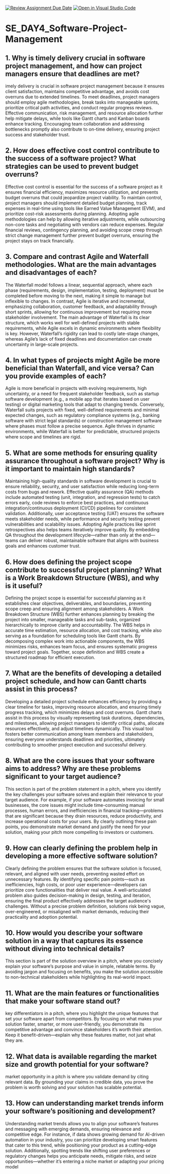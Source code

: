 [![Review Assignment Due Date](https://classroom.github.com/assets/deadline-readme-button-22041afd0340ce965d47ae6ef1cefeee28c7c493a6346c4f15d667ab976d596c.svg)](https://classroom.github.com/a/9pw6JKcu)
[![Open in Visual Studio Code](https://classroom.github.com/assets/open-in-vscode-2e0aaae1b6195c2367325f4f02e2d04e9abb55f0b24a779b69b11b9e10269abc.svg)](https://classroom.github.com/online_ide?assignment_repo_id=18885800&assignment_repo_type=AssignmentRepo)
# SE_DAY4_Software-Project-Management
## 1. Why is timely delivery crucial in software project management, and how can project managers ensure that deadlines are met?
imely delivery is crucial in software project management because it ensures client satisfaction, maintains competitive advantage, and avoids cost overruns due to extended timelines. To meet deadlines, project managers should employ agile methodologies, break tasks into manageable sprints, prioritize critical path activities, and conduct regular progress reviews. Effective communication, risk management, and resource allocation further help mitigate delays, while tools like Gantt charts and Kanban boards enhance tracking. Encouraging team collaboration and addressing bottlenecks promptly also contribute to on-time delivery, ensuring project success and stakeholder trust.


## 2. How does effective cost control contribute to the success of a software project? What strategies can be used to prevent budget overruns?
Effective cost control is essential for the success of a software project as it ensures financial efficiency, maximizes resource utilization, and prevents budget overruns that could jeopardize project viability. To maintain control, project managers should implement detailed budget planning, track expenses in real-time using tools like Earned Value Management (EVM), and prioritize cost-risk assessments during planning. Adopting agile methodologies can help by allowing iterative adjustments, while outsourcing non-core tasks and negotiating with vendors can reduce expenses. Regular financial reviews, contingency planning, and avoiding scope creep through strict change management further prevent budget overruns, ensuring the project stays on track financially.

## 3. Compare and contrast Agile and Waterfall methodologies. What are the main advantages and disadvantages of each?
The Waterfall model follows a linear, sequential approach, where each phase (requirements, design, implementation, testing, deployment) must be completed before moving to the next, making it simple to manage but inflexible to changes. In contrast, Agile is iterative and incremental, emphasizing collaboration, customer feedback, and adaptability through short sprints, allowing for continuous improvement but requiring more stakeholder involvement. The main advantage of Waterfall is its clear structure, which works well for well-defined projects with stable requirements, while Agile excels in dynamic environments where flexibility is key. However, Waterfall’s rigidity can lead to costly late-stage changes, whereas Agile’s lack of fixed deadlines and documentation can create uncertainty in large-scale projects.

## 4. In what types of projects might Agile be more beneficial than Waterfall, and vice versa? Can you provide examples of each?
Agile is more beneficial in projects with evolving requirements, high uncertainty, or a need for frequent stakeholder feedback, such as startup software development (e.g., a mobile app that iterates based on user testing) or digital marketing tools that adapt to changing trends. Conversely, Waterfall suits projects with fixed, well-defined requirements and minimal expected changes, such as regulatory compliance systems (e.g., banking software with strict legal standards) or construction management software where phases must follow a precise sequence. Agile thrives in dynamic environments, while Waterfall is better for predictable, structured projects where scope and timelines are rigid.

## 5. What are some methods for ensuring quality assurance throughout a software project? Why is it important to maintain high standards?
Maintaining high-quality standards in software development is crucial to ensure reliability, security, and user satisfaction while reducing long-term costs from bugs and rework. Effective quality assurance (QA) methods include automated testing (unit, integration, and regression tests) to catch errors early, code reviews to enforce best practices, and continuous integration/continuous deployment (CI/CD) pipelines for consistent validation. Additionally, user acceptance testing (UAT) ensures the software meets stakeholder needs, while performance and security testing prevent vulnerabilities and scalability issues. Adopting Agile practices like sprint retrospectives also helps teams iteratively improve quality. By embedding QA throughout the development lifecycle—rather than only at the end—teams can deliver robust, maintainable software that aligns with business goals and enhances customer trust.

## 6. How does defining the project scope contribute to successful project planning? What is a Work Breakdown Structure (WBS), and why is it useful?
Defining the project scope is essential for successful planning as it establishes clear objectives, deliverables, and boundaries, preventing scope creep and ensuring alignment among stakeholders. A Work Breakdown Structure (WBS) further enhances planning by breaking the project into smaller, manageable tasks and sub-tasks, organized hierarchically to improve clarity and accountability. The WBS helps in accurate time estimation, resource allocation, and cost tracking, while also serving as a foundation for scheduling tools like Gantt charts. By decomposing complex work into actionable components, the WBS minimizes risks, enhances team focus, and ensures systematic progress toward project goals. Together, scope definition and WBS create a structured roadmap for efficient execution.

## 7. What are the benefits of developing a detailed project schedule, and how can Gantt charts assist in this process?
Developing a detailed project schedule enhances efficiency by providing a clear timeline for tasks, improving resource allocation, and ensuring timely progress tracking, which minimizes delays and cost overruns. Gantt charts assist in this process by visually representing task durations, dependencies, and milestones, allowing project managers to identify critical paths, allocate resources effectively, and adjust timelines dynamically. This visual tool fosters better communication among team members and stakeholders, ensuring everyone understands deadlines and priorities, ultimately contributing to smoother project execution and successful delivery.

## 8. What are the core issues that your software aims to address? Why are these problems significant to your target audience?
This section is part of the problem statement in a pitch, where you identify the key challenges your software solves and explain their relevance to your target audience. For example, if your software automates invoicing for small businesses, the core issues might include time-consuming manual processes, human errors, and inefficiencies in financial tracking—problems that are significant because they drain resources, reduce productivity, and increase operational costs for your users. By clearly outlining these pain points, you demonstrate market demand and justify the need for your solution, making your pitch more compelling to investors or customers.

## 9. How can clearly defining the problem help in developing a more effective software solution?
Clearly defining the problem ensures that the software solution is focused, relevant, and aligned with user needs, preventing wasted effort on unnecessary features. By identifying specific pain points—such as inefficiencies, high costs, or poor user experience—developers can prioritize core functionalities that deliver real value. A well-articulated problem also guides decision-making in design, testing, and iteration, ensuring the final product effectively addresses the target audience's challenges. Without a precise problem definition, solutions risk being vague, over-engineered, or misaligned with market demands, reducing their practicality and adoption potential.

## 10. How would you describe your software solution in a way that captures its essence without diving into technical details?
This section is part of the solution overview in a pitch, where you concisely explain your software’s purpose and value in simple, relatable terms. By avoiding jargon and focusing on benefits, you make the solution accessible to non-technical stakeholders while highlighting its real-world impact.

## 11. What are the main features or functionalities that make your software stand out?
key differentiators in a pitch, where you highlight the unique features that set your software apart from competitors. By focusing on what makes your solution faster, smarter, or more user-friendly, you demonstrate its competitive advantage and convince stakeholders it’s worth their attention. Keep it benefit-driven—explain why these features matter, not just what they are.

## 12. What data is available regarding the market size and growth potential for your software?
market opportunity in a pitch is where you validate demand by citing relevant data. By grounding your claims in credible data, you prove the problem is worth solving and your solution has scalable potential.

## 13. How can understanding market trends inform your software’s positioning and development?
Understanding market trends allows you to align your software’s features and messaging with emerging demands, ensuring relevance and competitive edge. For instance, if data shows growing demand for AI-driven automation in your industry, you can prioritize developing smart features that cater to this trend, while positioning your product as a cutting-edge solution. Additionally, spotting trends like shifting user preferences or regulatory changes helps you anticipate needs, mitigate risks, and seize opportunities—whether it’s entering a niche market or adapting your pricing model
